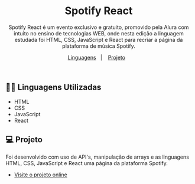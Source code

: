 <h1 align="center"> Spotify React </h1>

<p align="center">
Spotify React é um evento exclusivo e gratuito, promovido pela Alura com intuito no ensino de tecnologias WEB, onde nesta edição a linguagem estudada foi HTML, CSS, JavaScript e React para recriar a página da plataforma de música Spotify.<br/>
</p>

<p align="center">
  <a href="#-tecnologias">Linguagens</a>&nbsp;&nbsp;&nbsp;|&nbsp;&nbsp;&nbsp;
  <a href="#-projeto">Projeto</a>&nbsp;&nbsp;&nbsp;
</p>
<br>

## 👨‍💻 Linguagens Utilizadas

- HTML 
- CSS
- JavaScript
- React

## 💻 Projeto

Foi desenvolvido com uso de API's, manipulação de arrays e as linguagens HTML, CSS, JavaScript e React uma página da plataforma Spotify.

- [Visite o projeto online](https://github.com/vitordev18/spotify-react)
